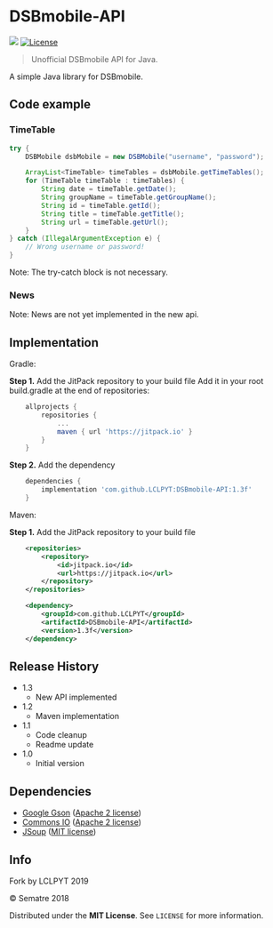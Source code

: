 # DSBmobile-API
[![](https://jitpack.io/v/LCLPYT/DSBmobile-API.svg)](https://jitpack.io/#LCLPYT/DSBmobile-API)
[![License][license-image]][license-url]
> Unofficial DSBmobile API for Java.


A simple Java library for DSBmobile.

## Code example

### TimeTable
```java
try {
	DSBMobile dsbMobile = new DSBMobile("username", "password");

	ArrayList<TimeTable> timeTables = dsbMobile.getTimeTables();
	for (TimeTable timeTable : timeTables) {
		String date = timeTable.getDate();
		String groupName = timeTable.getGroupName();
		String id = timeTable.getId();
		String title = timeTable.getTitle();
		String url = timeTable.getUrl();
	}
} catch (IllegalArgumentException e) {
	// Wrong username or password!
}
```
Note: The try-catch block is not necessary.

### News
Note: News are not yet implemented in the new api.

## Implementation
Gradle:

**Step 1.** Add the JitPack repository to your build file
Add it in your root build.gradle at the end of repositories:
```gradle
	allprojects {
		repositories {
			...
			maven { url 'https://jitpack.io' }
		}
	}
```
**Step 2.** Add the dependency
```gradle
	dependencies {
		implementation 'com.github.LCLPYT:DSBmobile-API:1.3f'
	}
```

Maven:

**Step 1.** Add the JitPack repository to your build file
```xml
	<repositories>
		<repository>
		    <id>jitpack.io</id>
		    <url>https://jitpack.io</url>
		</repository>
	</repositories>
```

```xml
	<dependency>
	    <groupId>com.github.LCLPYT</groupId>
	    <artifactId>DSBmobile-API</artifactId>
	    <version>1.3f</version>
	</dependency>
```

## Release History
* 1.3
    * New API implemented
* 1.2
    * Maven implementation
* 1.1
    * Code cleanup
	* Readme update
* 1.0
    * Initial version

## Dependencies
- [Google Gson](https://github.com/google/gson) ([Apache 2 license](https://github.com/google/gson/blob/master/LICENSE))
- [Commons IO](https://commons.apache.org/proper/commons-io/) ([Apache 2 license](https://github.com/google/gson/blob/master/LICENSE))
- [JSoup](https://jsoup.org/) ([MIT license](https://jsoup.org/license))

## Info
Fork by LCLPYT 2019

© Sematre 2018

Distributed under the **MIT License**. See ``LICENSE`` for more information.

[release-image]: https://img.shields.io/github/release/Sematre/DSBmobile-API.svg?style=flat-square
[release-url]: https://github.com/Sematre/DSBmobile-API/releases

[maven-image]: https://img.shields.io/maven-central/v/de.sematre.dsbmobile/DSBmobile-API.svg?style=flat-square
[maven-url]: https://search.maven.org/artifact/de.sematre.dsbmobile/DSBmobile-API/

[travis-image]: https://img.shields.io/travis/com/Sematre/DSBmobile-API.svg?style=flat-square
[travis-url]: https://travis-ci.com/Sematre/DSBmobile-API

[license-image]: https://img.shields.io/github/license/Sematre/DSBmobile-API.svg?style=flat-square
[license-url]: https://github.com/Sematre/DSBmobile-API/blob/master/LICENSE
